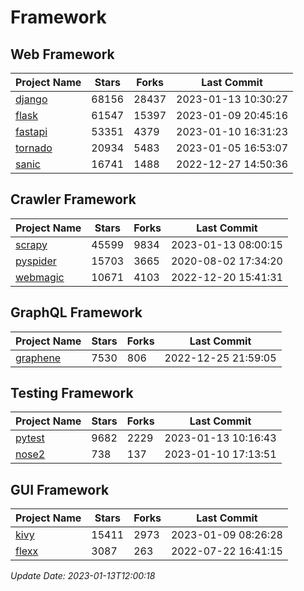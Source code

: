 # Framework

## Web Framework
| Project Name | Stars | Forks | Last Commit |
| ------------ | ----- | ----- | ----------- |
| [django](https://github.com/django/django) | 68156 | 28437 | 2023-01-13 10:30:27 |
| [flask](https://github.com/pallets/flask) | 61547 | 15397 | 2023-01-09 20:45:16 |
| [fastapi](https://github.com/tiangolo/fastapi) | 53351 | 4379 | 2023-01-10 16:31:23 |
| [tornado](https://github.com/tornadoweb/tornado) | 20934 | 5483 | 2023-01-05 16:53:07 |
| [sanic](https://github.com/sanic-org/sanic) | 16741 | 1488 | 2022-12-27 14:50:36 |

## Crawler Framework
| Project Name | Stars | Forks | Last Commit |
| ------------ | ----- | ----- | ----------- |
| [scrapy](https://github.com/scrapy/scrapy) | 45599 | 9834 | 2023-01-13 08:00:15 |
| [pyspider](https://github.com/binux/pyspider) | 15703 | 3665 | 2020-08-02 17:34:20 |
| [webmagic](https://github.com/code4craft/webmagic) | 10671 | 4103 | 2022-12-20 15:41:31 |

## GraphQL Framework
| Project Name | Stars | Forks | Last Commit |
| ------------ | ----- | ----- | ----------- |
| [graphene](https://github.com/graphql-python/graphene) | 7530 | 806 | 2022-12-25 21:59:05 |

## Testing Framework
| Project Name | Stars | Forks | Last Commit |
| ------------ | ----- | ----- | ----------- |
| [pytest](https://github.com/pytest-dev/pytest) | 9682 | 2229 | 2023-01-13 10:16:43 |
| [nose2](https://github.com/nose-devs/nose2) | 738 | 137 | 2023-01-10 17:13:51 |

## GUI Framework
| Project Name | Stars | Forks | Last Commit |
| ------------ | ----- | ----- | ----------- |
| [kivy](https://github.com/kivy/kivy) | 15411 | 2973 | 2023-01-09 08:26:28 |
| [flexx](https://github.com/flexxui/flexx) | 3087 | 263 | 2022-07-22 16:41:15 |

*Update Date: 2023-01-13T12:00:18*